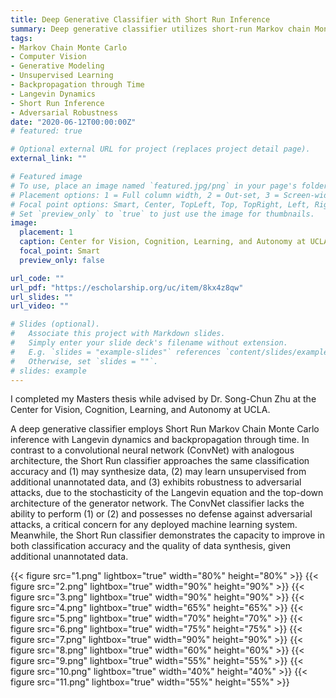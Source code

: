 ```yaml
---
title: Deep Generative Classifier with Short Run Inference
summary: Deep generative classifier utilizes short-run Markov chain Monte Carlo inference, Langevin dynamics, and backpropagation through time to achieve similar classification accuracy to an analogous convolutional neural network, but with the added benefits that it may generate data, may learn unsupervised from additional unlabeled data, and it exhibits robustness to adversarial attacks, due to the stochasticity of the Langevin equation and the top-down architecture of the underlying generator network
tags:
- Markov Chain Monte Carlo
- Computer Vision
- Generative Modeling
- Unsupervised Learning
- Backpropagation through Time
- Langevin Dynamics
- Short Run Inference
- Adversarial Robustness
date: "2020-06-12T00:00:00Z"
# featured: true

# Optional external URL for project (replaces project detail page).
external_link: ""

# Featured image
# To use, place an image named `featured.jpg/png` in your page's folder.
# Placement options: 1 = Full column width, 2 = Out-set, 3 = Screen-width
# Focal point options: Smart, Center, TopLeft, Top, TopRight, Left, Right, BottomLeft, Bottom, BottomRight
# Set `preview_only` to `true` to just use the image for thumbnails.
image:
  placement: 1
  caption: Center for Vision, Cognition, Learning, and Autonomy at UCLA
  focal_point: Smart
  preview_only: false

url_code: ""
url_pdf: "https://escholarship.org/uc/item/8kx4z8qw"
url_slides: ""
url_video: ""

# Slides (optional).
#   Associate this project with Markdown slides.
#   Simply enter your slide deck's filename without extension.
#   E.g. `slides = "example-slides"` references `content/slides/example-slides.md`.
#   Otherwise, set `slides = ""`.
# slides: example
---
```

I completed my Masters thesis while advised by Dr. Song-Chun Zhu at the Center for Vision, Cognition, Learning, and Autonomy at UCLA.

A deep generative classifier employs Short Run Markov Chain Monte Carlo inference with Langevin dynamics and backpropagation through time. In contrast to a convolutional neural network (ConvNet) with analogous architecture, the Short Run classifier approaches the same classification accuracy and (1) may synthesize data, (2) may learn unsupervised from additional unannotated data, and (3) exhibits robustness to adversarial attacks, due to the stochasticity of the Langevin equation and the top-down architecture of the generator network. The ConvNet classifier lacks the ability to perform (1) or (2) and possesses no defense against adversarial attacks, a critical concern for any deployed machine learning system. Meanwhile, the Short Run classifier demonstrates the capacity to improve in both classification accuracy and the quality of data synthesis, given additional unannotated data.

{{< figure src="1.png" lightbox="true" width="80%" height="80%" >}}
{{< figure src="2.png" lightbox="true" width="90%" height="90%" >}}
{{< figure src="3.png" lightbox="true" width="90%" height="90%" >}}
{{< figure src="4.png" lightbox="true" width="65%" height="65%" >}}
{{< figure src="5.png" lightbox="true" width="70%" height="70%" >}}
{{< figure src="6.png" lightbox="true" width="75%" height="75%" >}}
{{< figure src="7.png" lightbox="true" width="90%" height="90%" >}}
{{< figure src="8.png" lightbox="true" width="60%" height="60%" >}}
{{< figure src="9.png" lightbox="true" width="55%" height="55%" >}}
{{< figure src="10.png" lightbox="true" width="40%" height="40%" >}}
{{< figure src="11.png" lightbox="true" width="55%" height="55%" >}}
